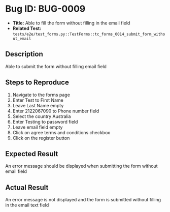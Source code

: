 # Bug ID: BUG-0009

- **Title:** Able to fill the form without filling in the email field
- **Related Test:** `tests/e2e/test_forms.py::TestForms::tc_forms_0014_submit_form_without_email`

## Description
Able to submit the form without filling email field

## Steps to Reproduce
1. Navigate to the forms page 
2. Enter Test to First Name 
3. Leave Last Name empty
4. Enter 2122067090 to Phone number field
5. Select the country Australia 
6. Enter Testing to password field
7. Leave email field empty
7. Click on agree terms and conditions checkbox 
8. Click on the register button

## Expected Result

An error message should be displayed when submitting the form without email field 

## Actual Result

An error message is not displayed and the form is submitted without filling in the email text field 


